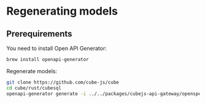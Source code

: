 # Regenerating models

## Prerequirements

You need to install Open API Generator:

```sh
brew install openapi-generator
```

Regenerate models:

```bash
git clone https://github.com/cube-js/cube
cd cube/rust/cubesql
openapi-generator generate -i ../../packages/cubejs-api-gateway/openspec.yml -g rust -o cubeclient
```
